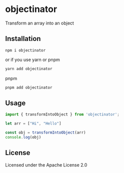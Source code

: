 # objectinator

Transform an array into an object

## Installation

```shell
npm i objectinator
```

or if you use yarn or pnpm

```sh
yarn add objectinator
```

pnpm

```sh
pnpm add objectinator
```

## Usage

```js
import { transformIntoObject } from 'objectinator';

let arr = ["Hi", "Hello"]

const obj = transformIntoObject(arr)
console.log(obj)
```

## License

Licensed under the Apache License 2.0

